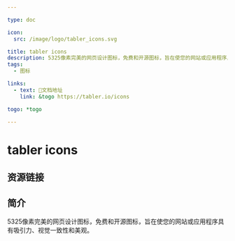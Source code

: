 ```yaml
---

type: doc

icon:
  src: /image/logo/tabler_icons.svg

title: tabler icons
description: 5325像素完美的网页设计图标，免费和开源图标，旨在使您的网站或应用程序具有吸引力、视觉一致性和美观。
tags:
  - 图标

links:
  - text: 📖文档地址
    link: &togo https://tabler.io/icons

togo: *togo

---
```


<ShowLogo />

# tabler icons

<ShowTags />

<ShowBreadcrumb />

## 资源链接

<ShowLinks />

## 简介

5325像素完美的网页设计图标，免费和开源图标，旨在使您的网站或应用程序具有吸引力、视觉一致性和美观。
